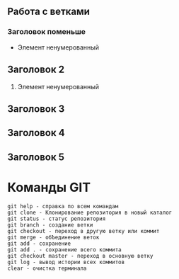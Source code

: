 ## Работа с ветками

### Заголовок поменьше

* Элемент ненумерованный

## Заголовок 2

1. Элемент ненумерованный

## Заголовок 3

## Заголовок 4

## Заголовок 5

# Команды GIT
    git help - справка по всем командам
    git clone - Клонирование репозитория в новый каталог
    git status - статус репозитория
    git branch - создание ветки
    git checkout - переход в другую ветку или коммит
    git merge - обЪединение веток
    git add - сохранение
    git add . - сохранение всего коммита
    git checkout master - переход в основную ветку
    git log - вывод истории всех коммитов
    clear - очистка терминала
    